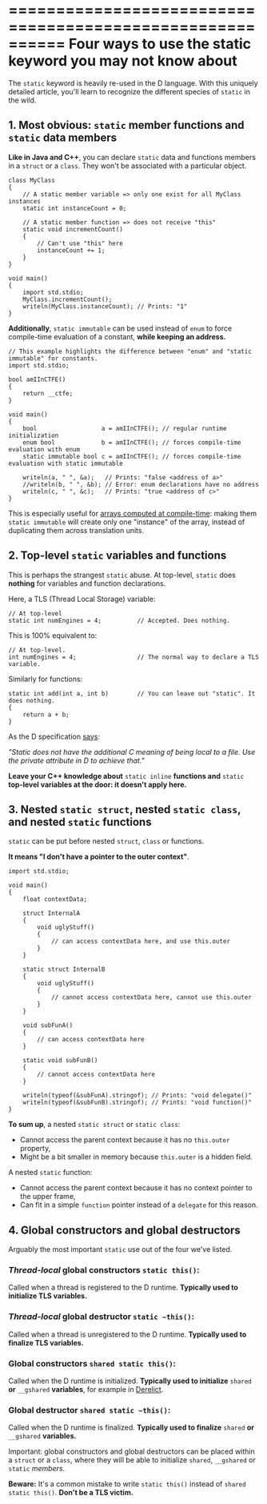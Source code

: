 ==========================================================
Four ways to use the static keyword you may not know about
==========================================================

The `static` keyword is heavily re-used in the D language. With this uniquely detailed article, you'll learn to recognize the different species of `static` in the wild.


## 1. Most obvious: `static` member functions and `static` data members

**Like in Java and C++**, you can declare `static` data and functions members in a `struct` or a `class`.
They won't be associated with a particular object.

```
class MyClass
{
    // A static member variable => only one exist for all MyClass instances
    static int instanceCount = 0;

    // A static member function => does not receive "this"
    static void incrementCount()
    {
        // Can't use "this" here
        instanceCount += 1;
    }
}

void main()
{
    import std.stdio;
    MyClass.incrementCount();
    writeln(MyClass.instanceCount); // Prints: "1"
}
```

**Additionally**, `static immutable` can be used instead of `enum` to force compile-time evaluation of a constant, **while keeping an address.**

```
// This example highlights the difference between "enum" and "static immutable" for constants.
import std.stdio;

bool amIInCTFE()
{
    return __ctfe;
}

void main()
{
    bool                  a = amIInCTFE(); // regular runtime initialization
    enum bool             b = amIInCTFE(); // forces compile-time evaluation with enum
    static immutable bool c = amIInCTFE(); // forces compile-time evaluation with static immutable

    writeln(a, " ", &a);   // Prints: "false <address of a>"
    //writeln(b, " ", &b); // Error: enum declarations have no address
    writeln(c, " ", &c);   // Prints: "true <address of c>"
}
```

This is especially useful for [arrays computed at compile-time](#Precomputed-tables-at-compile-time-through-CTFE): making them `static immutable` will create only one "instance" of the array, instead of duplicating them across translation units.

## 2. Top-level `static` variables and functions

This is perhaps the strangest `static` abuse. At top-level, `static` does **nothing** for variables and function declarations.


Here, a TLS (Thread Local Storage) variable:
```
// At top-level
static int numEngines = 4;          // Accepted. Does nothing.
```

This is 100% equivalent to:
```
// At top-level.
int numEngines = 4;                 // The normal way to declare a TLS variable.
```

Similarly for functions:

```
static int add(int a, int b)        // You can leave out "static". It does nothing.
{
    return a + b;
}
```

As the D specification [says](http://dlang.org/spec/attribute.html#static):

_"Static does not have the additional C meaning of being local to a file. Use the private attribute in D to achieve that."_

**Leave your C++ knowledge about** `static inline` **functions and** `static` **top-level variables at the door: it doesn't apply here.**


## 3. Nested `static struct`, nested `static class`, and nested `static` functions

`static` can be put before nested `struct`, `class` or functions.

**It means "I don't have a pointer to the outer context"**.

```
import std.stdio;

void main()
{
    float contextData;

    struct InternalA
    {
        void uglyStuff()
        {
            // can access contextData here, and use this.outer
        }
    }

    static struct InternalB
    {
        void uglyStuff()
        {
            // cannot access contextData here, cannot use this.outer
        }
    }

    void subFunA()
    {
        // can access contextData here
    }

    static void subFunB()
    {
        // cannot access contextData here
    }

    writeln(typeof(&subFunA).stringof); // Prints: "void delegate()"
    writeln(typeof(&subFunB).stringof); // Prints: "void function()"
}
```

**To sum up**, a nested `static struct` or `static class`:
  * Cannot access the parent context because it has no `this.outer` property,
  * Might be a bit smaller in memory because `this.outer` is a hidden field.

A nested `static` function:
  * Cannot access the parent context because it has no context pointer to the upper frame,
  * Can fit in a simple `function` pointer instead of a `delegate` for this reason.


## 4. Global constructors and global destructors

Arguably the most important `static` use out of the four we've listed.


### _Thread-local_ global constructors `static this()`:

Called when a thread is registered to the D runtime. **Typically used to initialize TLS variables.**


### _Thread-local_ global destructor `static ~this()`:

Called when a thread is unregistered to the D runtime. **Typically used to finalize TLS variables.**


### Global constructors `shared static this()`:

Called when the D runtime is initialized. **Typically used to initialize** `shared` **or** `__gshared` **variables**, for example in [Derelict](https://github.com/DerelictOrg).


### Global destructor `shared static ~this()`:

Called when the D runtime is finalized. **Typically used to finalize** `shared` **or** `__gshared` **variables.**

Important: global constructors and global destructors can be placed within a `struct` or a `class`, where they will be able to initialize `shared`, `__gshared` or `static` _members_.


**Beware:** It's a common mistake to write `static this()` instead of `shared static this()`. **Don't be a TLS victim.**
